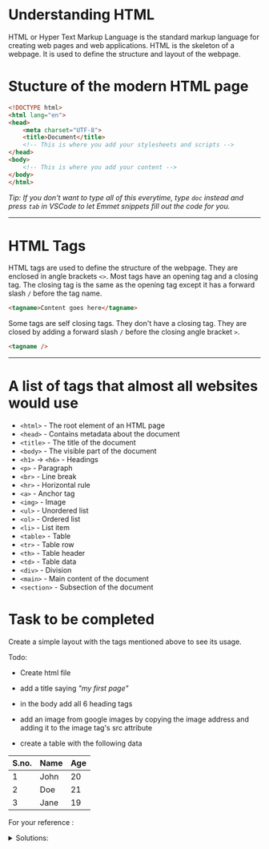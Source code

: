 <!-- <img src=../image-1.png alt="more info soon" /> -->

# Understanding HTML

HTML or Hyper Text Markup Language is the standard markup language for creating web pages and web applications. HTML is the skeleton of a webpage. It is used to define the structure and layout of the webpage.

# Stucture of the modern HTML page

```html
<!DOCTYPE html>
<html lang="en">
<head>
    <meta charset="UTF-8">
    <title>Document</title>
    <!-- This is where you add your stylesheets and scripts -->
</head>
<body>
    <!-- This is where you add your content -->
</body>
</html>
```
_Tip: If you don't want to type all of this everytime, type `doc` instead and press `tab` in VSCode to let Emmet snippets fill out the code for you._

***

# HTML Tags

HTML tags are used to define the structure of the webpage. They are enclosed in angle brackets `<>`. Most tags have an opening tag and a closing tag. The closing tag is the same as the opening tag except it has a forward slash `/` before the tag name.

```html
<tagname>Content goes here</tagname>
```

Some tags are self closing tags. They don't have a closing tag. They are closed by adding a forward slash `/` before the closing angle bracket `>`.

```html
<tagname />
```

***

# A list of tags that almost all websites would use

- `<html>` - The root element of an HTML page
- `<head>` - Contains metadata about the document
- `<title>` - The title of the document
- `<body>` - The visible part of the document
- `<h1>` -> `<h6>` - Headings
- `<p>` - Paragraph
- `<br>` - Line break
- `<hr>` - Horizontal rule
- `<a>` - Anchor tag
- `<img>` - Image
- `<ul>` - Unordered list
- `<ol>` - Ordered list
- `<li>` - List item
- `<table>` - Table
- `<tr>` - Table row
- `<th>` - Table header
- `<td>` - Table data
- `<div>` - Division
-  `<main>` - Main content of the document
- `<section>` - Subsection of the document

# Task to be completed

Create a simple layout with the tags mentioned above to see its usage.

Todo:
- Create html file
- add a title saying _"my first page"_
- in the body add all 6 heading tags 
- add an image from google images by copying the image address and adding it to the image tag's src attribute 

- create a table with the following data

|S.no.|Name|Age|
|----|----|---|
|1|John|20|
|2|Doe|21|
|3|Jane|19|

For your reference :
<details closed>
<summary>Solutions:</summary>

```html
<head>
    <title>
        my first page
    </title>
    <!-- your other metadata goes here -->
</head>
```

```html 
<img src="your-link-here" alt="alt text" />
```

```html
<table>
    <th>
        <td>S.no.</td>
        <td>Name</td>
        <td>Age</td>
    </th>
    <tr>
        <td>1</td>
        <td>John</td>
        <td>20</td>
    </tr>
    <tr>
        <td>2</td>
        <td>Doe</td>
        <td>21</td>
    </tr>
    <tr>
        <td>3</td>
        <td>Jane</td>
        <td>19</td>
    </tr>
</table>
```

</details>


